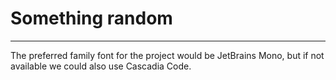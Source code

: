 # Something random
___
The preferred family font for the project would be JetBrains Mono, but if not available we could also use Cascadia Code.
